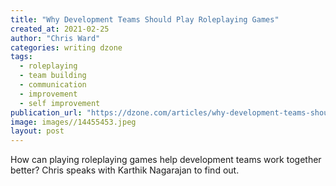 ```yaml
---
title: "Why Development Teams Should Play Roleplaying Games"
created_at: 2021-02-25
author: "Chris Ward"
categories: writing dzone
tags: 
  - roleplaying
  - team building
  - communication
  - improvement
  - self improvement
publication_url: "https://dzone.com/articles/why-development-teams-should-play-roleplay-games"
image: images//14455453.jpeg
layout: post
---
```

How can playing roleplaying games help development teams work together better? Chris speaks with Karthik Nagarajan to find out.

